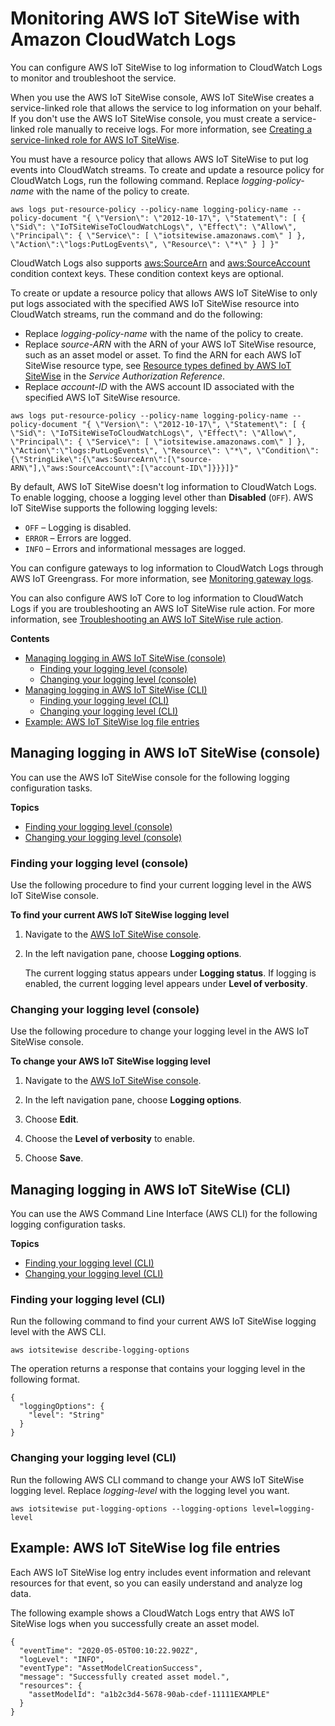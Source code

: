 # Monitoring AWS IoT SiteWise with Amazon CloudWatch Logs<a name="monitor-cloudwatch-logs"></a>

You can configure AWS IoT SiteWise to log information to CloudWatch Logs to monitor and troubleshoot the service\.

When you use the AWS IoT SiteWise console, AWS IoT SiteWise creates a service\-linked role that allows the service to log information on your behalf\. If you don't use the AWS IoT SiteWise console, you must create a service\-linked role manually to receive logs\. For more information, see [Creating a service\-linked role for AWS IoT SiteWise](using-service-linked-roles.md#create-service-linked-role)\.

You must have a resource policy that allows AWS IoT SiteWise to put log events into CloudWatch streams\. To create and update a resource policy for CloudWatch Logs, run the following command\. Replace *logging\-policy\-name* with the name of the policy to create\.

```
aws logs put-resource-policy --policy-name logging-policy-name --policy-document "{ \"Version\": \"2012-10-17\", \"Statement\": [ { \"Sid\": \"IoTSiteWiseToCloudWatchLogs\", \"Effect\": \"Allow\", \"Principal\": { \"Service\": [ \"iotsitewise.amazonaws.com\" ] }, \"Action\":\"logs:PutLogEvents\", \"Resource\": \"*\" } ] }"
```

CloudWatch Logs also supports [aws:SourceArn](https://docs.aws.amazon.com/IAM/latest/UserGuide/reference_policies_condition-keys.html#condition-keys-sourcearn) and [aws:SourceAccount](https://docs.aws.amazon.com/IAM/latest/UserGuide/reference_policies_condition-keys.html#condition-ke-sourceaccount) condition context keys\. These condition context keys are optional\.

To create or update a resource policy that allows AWS IoT SiteWise to only put logs associated with the specified AWS IoT SiteWise resource into CloudWatch streams, run the command and do the following:
+ Replace *logging\-policy\-name* with the name of the policy to create\.
+ Replace *source\-ARN* with the ARN of your AWS IoT SiteWise resource, such as an asset model or asset\. To find the ARN for each AWS IoT SiteWise resource type, see [Resource types defined by AWS IoT SiteWise](https://docs.aws.amazon.com/service-authorization/latest/reference/list_awsiotsitewise.html#awsiotsitewise-resources-for-iam-policies) in the *Service Authorization Reference*\.
+ Replace *account\-ID* with the AWS account ID associated with the specified AWS IoT SiteWise resource\.

```
aws logs put-resource-policy --policy-name logging-policy-name --policy-document "{ \"Version\": \"2012-10-17\", \"Statement\": [ { \"Sid\": \"IoTSiteWiseToCloudWatchLogs\", \"Effect\": \"Allow\", \"Principal\": { \"Service\": [ \"iotsitewise.amazonaws.com\" ] }, \"Action\":\"logs:PutLogEvents\", \"Resource\": \"*\", \"Condition\":{\"StringLike\":{\"aws:SourceArn\":[\"source-ARN\"],\"aws:SourceAccount\":[\"account-ID\"]}}}]}"
```

By default, AWS IoT SiteWise doesn't log information to CloudWatch Logs\. To enable logging, choose a logging level other than **Disabled** \(`OFF`\)\. AWS IoT SiteWise supports the following logging levels:
+ `OFF` – Logging is disabled\.
+ `ERROR` – Errors are logged\.
+ `INFO` – Errors and informational messages are logged\.

You can configure gateways to log information to CloudWatch Logs through AWS IoT Greengrass\. For more information, see [Monitoring gateway logs](monitor-gateway-logs.md)\.

You can also configure AWS IoT Core to log information to CloudWatch Logs if you are troubleshooting an AWS IoT SiteWise rule action\. For more information, see [Troubleshooting an AWS IoT SiteWise rule action](troubleshoot-rule.md)\.

**Contents**
+ [Managing logging in AWS IoT SiteWise \(console\)](#manage-cloudwatch-logs-console)
  + [Finding your logging level \(console\)](#find-logging-level-console)
  + [Changing your logging level \(console\)](#change-logging-level-console)
+ [Managing logging in AWS IoT SiteWise \(CLI\)](#manage-cloudwatch-logs-cli)
  + [Finding your logging level \(CLI\)](#find-logging-level-cli)
  + [Changing your logging level \(CLI\)](#change-logging-level-cli)
+ [Example: AWS IoT SiteWise log file entries](#sitewise-log-format)

## Managing logging in AWS IoT SiteWise \(console\)<a name="manage-cloudwatch-logs-console"></a>

You can use the AWS IoT SiteWise console for the following logging configuration tasks\.

**Topics**
+ [Finding your logging level \(console\)](#find-logging-level-console)
+ [Changing your logging level \(console\)](#change-logging-level-console)

### Finding your logging level \(console\)<a name="find-logging-level-console"></a>

Use the following procedure to find your current logging level in the AWS IoT SiteWise console\.

**To find your current AWS IoT SiteWise logging level**

1. <a name="sitewise-open-console"></a>Navigate to the [AWS IoT SiteWise console](https://console.aws.amazon.com/iotsitewise/)\.

1. In the left navigation pane, choose **Logging options**\.

   The current logging status appears under **Logging status**\. If logging is enabled, the current logging level appears under **Level of verbosity**\.

### Changing your logging level \(console\)<a name="change-logging-level-console"></a>

Use the following procedure to change your logging level in the AWS IoT SiteWise console\.

**To change your AWS IoT SiteWise logging level**

1. <a name="sitewise-open-console"></a>Navigate to the [AWS IoT SiteWise console](https://console.aws.amazon.com/iotsitewise/)\.

1. In the left navigation pane, choose **Logging options**\.

1. Choose **Edit**\.

1. Choose the **Level of verbosity** to enable\.

1. Choose **Save**\.

## Managing logging in AWS IoT SiteWise \(CLI\)<a name="manage-cloudwatch-logs-cli"></a>

You can use the AWS Command Line Interface \(AWS CLI\) for the following logging configuration tasks\.

**Topics**
+ [Finding your logging level \(CLI\)](#find-logging-level-cli)
+ [Changing your logging level \(CLI\)](#change-logging-level-cli)

### Finding your logging level \(CLI\)<a name="find-logging-level-cli"></a>

Run the following command to find your current AWS IoT SiteWise logging level with the AWS CLI\.

```
aws iotsitewise describe-logging-options
```

The operation returns a response that contains your logging level in the following format\.

```
{
  "loggingOptions": {
    "level": "String"
  }
}
```

### Changing your logging level \(CLI\)<a name="change-logging-level-cli"></a>

Run the following AWS CLI command to change your AWS IoT SiteWise logging level\. Replace *logging\-level* with the logging level you want\.

```
aws iotsitewise put-logging-options --logging-options level=logging-level
```

## Example: AWS IoT SiteWise log file entries<a name="sitewise-log-format"></a>

Each AWS IoT SiteWise log entry includes event information and relevant resources for that event, so you can easily understand and analyze log data\.

The following example shows a CloudWatch Logs entry that AWS IoT SiteWise logs when you successfully create an asset model\.

```
{
  "eventTime": "2020-05-05T00:10:22.902Z",
  "logLevel": "INFO",
  "eventType": "AssetModelCreationSuccess",
  "message": "Successfully created asset model.",
  "resources": {
    "assetModelId": "a1b2c3d4-5678-90ab-cdef-11111EXAMPLE"
  }
}
```